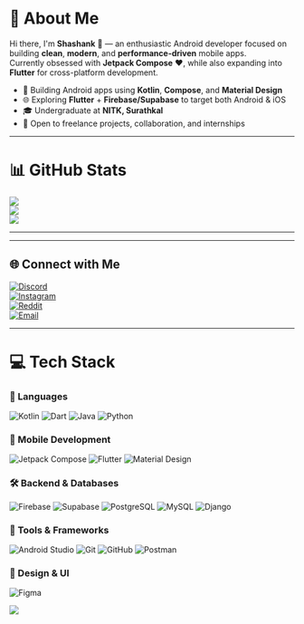 # 💫 About Me
Hi there, I'm **Shashank** 👋 — an enthusiastic Android developer focused on building **clean**, **modern**, and **performance-driven** mobile apps.  
Currently obsessed with **Jetpack Compose** ❤️, while also expanding into **Flutter** for cross-platform development.

- 🔧 Building Android apps using **Kotlin**, **Compose**, and **Material Design**  
- 🌐 Exploring **Flutter** + **Firebase/Supabase** to target both Android & iOS  
- 🎓 Undergraduate at **NITK, Surathkal**  
- 🤝 Open to freelance projects, collaboration, and internships

---

# 📊 GitHub Stats
![](https://github-readme-stats.vercel.app/api?username=almostDaed04&theme=dark&hide_border=false&include_all_commits=true&count_private=false)  
![](https://nirzak-streak-stats.vercel.app/?user=almostDaed04&theme=dark&hide_border=false)  
![](https://github-readme-stats.vercel.app/api/top-langs/?username=almostDaed04&theme=dark&hide_border=false&layout=compact)

---

---

## 🌐 Connect with Me
[![Discord](https://img.shields.io/badge/Discord-%237289DA.svg?logo=discord&logoColor=white)](https://discord.gg/almostdaed_416)  
[![Instagram](https://img.shields.io/badge/Instagram-%23E4405F.svg?logo=Instagram&logoColor=white)](https://instagram.com/shashank_416)  
[![Reddit](https://img.shields.io/badge/Reddit-%23FF4500.svg?logo=Reddit&logoColor=white)](https://reddit.com/user/almostdaed_416)  
[![Email](https://img.shields.io/badge/Email-D14836?logo=gmail&logoColor=white)](mailto:shashank299792458@gmail.com)  

---

# 💻 Tech Stack

### 🚀 Languages
![Kotlin](https://img.shields.io/badge/kotlin-%237F52FF.svg?style=for-the-badge&logo=kotlin&logoColor=white)
![Dart](https://img.shields.io/badge/dart-%230175C2.svg?style=for-the-badge&logo=dart&logoColor=white)
![Java](https://img.shields.io/badge/java-%23ED8B00.svg?style=for-the-badge&logo=openjdk&logoColor=white)
![Python](https://img.shields.io/badge/python-3670A0?style=for-the-badge&logo=python&logoColor=ffdd54)

### 📱 Mobile Development
![Jetpack Compose](https://img.shields.io/badge/Jetpack_Compose-4285F4?style=for-the-badge&logo=android&logoColor=white)
![Flutter](https://img.shields.io/badge/Flutter-%2302569B.svg?style=for-the-badge&logo=Flutter&logoColor=white)
![Material Design](https://img.shields.io/badge/Material_Design-0081CB?style=for-the-badge&logo=material-design&logoColor=white)

### 🛠 Backend & Databases
![Firebase](https://img.shields.io/badge/firebase-%23039BE5.svg?style=for-the-badge&logo=firebase)
![Supabase](https://img.shields.io/badge/Supabase-3ECF8E?style=for-the-badge&logo=supabase&logoColor=white)
![PostgreSQL](https://img.shields.io/badge/postgres-%23316192.svg?style=for-the-badge&logo=postgresql&logoColor=white)
![MySQL](https://img.shields.io/badge/mysql-4479A1.svg?style=for-the-badge&logo=mysql&logoColor=white)
![Django](https://img.shields.io/badge/django-%23092E20.svg?style=for-the-badge&logo=django&logoColor=white)

### 🧰 Tools & Frameworks
![Android Studio](https://img.shields.io/badge/Android_Studio-3DDC84?style=for-the-badge&logo=android-studio&logoColor=white)
![Git](https://img.shields.io/badge/Git-F05032?style=for-the-badge&logo=git&logoColor=white)
![GitHub](https://img.shields.io/badge/github-%23121011.svg?style=for-the-badge&logo=github&logoColor=white)
![Postman](https://img.shields.io/badge/Postman-FF6C37?style=for-the-badge&logo=postman&logoColor=white)

### 🎨 Design & UI
![Figma](https://img.shields.io/badge/figma-%23F24E1E.svg?style=for-the-badge&logo=figma&logoColor=white)



[![](https://visitcount.itsvg.in/api?id=almostDaed04&icon=0&color=0)](https://visitcount.itsvg.in)
